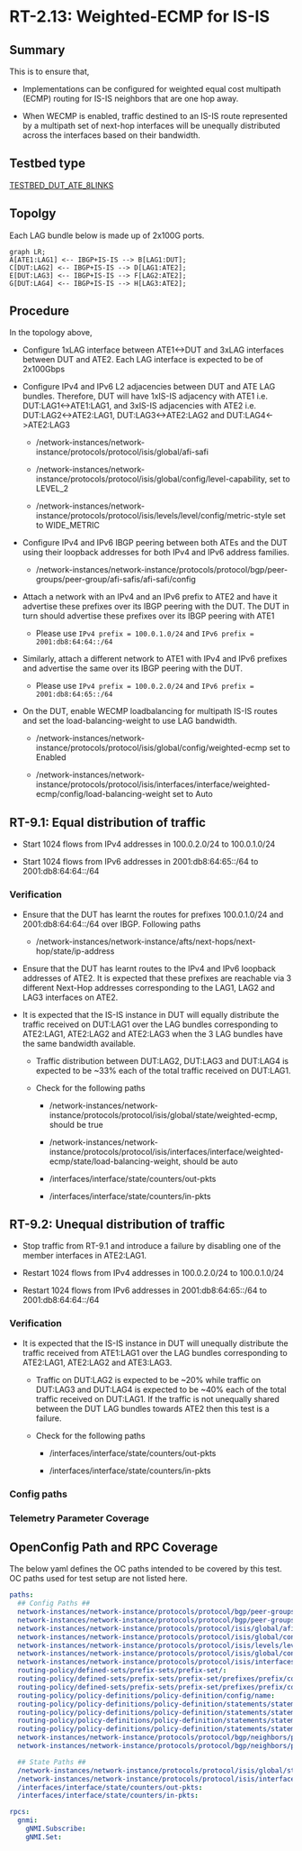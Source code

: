 # RT-2.13: Weighted-ECMP for IS-IS

## Summary

This is to ensure that,

*   Implementations can be configured for weighted equal cost multipath (ECMP)
    routing for IS-IS neighbors that are one hop away.

*   When WECMP is enabled, traffic destined to an IS-IS route represented by a
    multipath set of next-hop interfaces will be unequally distributed across
    the interfaces based on their bandwidth.

## Testbed type

[TESTBED_DUT_ATE_8LINKS](https://github.com/openconfig/featureprofiles/blob/main/topologies/atedut_8.testbed)

## Topolgy

Each LAG bundle below is made up of 2x100G ports.

```mermaid
graph LR;
A[ATE1:LAG1] <-- IBGP+IS-IS --> B[LAG1:DUT];
C[DUT:LAG2] <-- IBGP+IS-IS --> D[LAG1:ATE2];
E[DUT:LAG3] <-- IBGP+IS-IS --> F[LAG2:ATE2];
G[DUT:LAG4] <-- IBGP+IS-IS --> H[LAG3:ATE2];
```

## Procedure

In the topology above,

*   Configure 1xLAG interface between ATE1<->DUT and 3xLAG interfaces between
    DUT and ATE2. Each LAG interface is expected to be of 2x100Gbps

*   Configure IPv4 and IPv6 L2 adjacencies between DUT and ATE LAG bundles.
    Therefore, DUT will have 1xIS-IS adjacency with ATE1 i.e.
    DUT:LAG1<->ATE1:LAG1, and 3xIS-IS adjacencies with ATE2 i.e.
    DUT:LAG2<->ATE2:LAG1, DUT:LAG3<->ATE2:LAG2 and DUT:LAG4<->ATE2:LAG3

    *   /network-instances/network-instance/protocols/protocol/isis/global/afi-safi

    *   /network-instances/network-instance/protocols/protocol/isis/global/config/level-capability,
        set to LEVEL_2

    *   /network-instances/network-instance/protocols/protocol/isis/levels/level/config/metric-style
        set to WIDE_METRIC

*   Configure IPv4 and IPv6 IBGP peering between both ATEs and the DUT using
    their loopback addresses for both IPv4 and IPv6 address families.

    *   /network-instances/network-instance/protocols/protocol/bgp/peer-groups/peer-group/afi-safis/afi-safi/config

*   Attach a network with an IPv4 and an IPv6 prefix to ATE2 and have it
    advertise these prefixes over its IBGP peering with the DUT. The DUT in turn
    should advertise these prefixes over its IBGP peering with ATE1

    *   Please use `IPv4 prefix = 100.0.1.0/24` and `IPv6 prefix =
        2001:db8:64:64::/64`

*   Similarly, attach a different network to ATE1 with IPv4 and IPv6 prefixes
    and advertise the same over its IBGP peering with the DUT.

    *   Please use `IPv4 prefix = 100.0.2.0/24` and `IPv6 prefix =
        2001:db8:64:65::/64`

*   On the DUT, enable WECMP loadbalancing for multipath IS-IS routes and set
    the load-balancing-weight to use LAG bandwidth.

    *   /network-instances/network-instance/protocols/protocol/isis/global/config/weighted-ecmp
        set to Enabled

    *   /network-instances/network-instance/protocols/protocol/isis/interfaces/interface/weighted-ecmp/config/load-balancing-weight
        set to Auto

## RT-9.1: Equal distribution of traffic

*   Start 1024 flows from IPv4 addresses in 100.0.2.0/24 to 100.0.1.0/24

*   Start 1024 flows from IPv6 addresses in 2001:db8:64:65::/64 to
    2001:db8:64:64::/64


### Verification

*   Ensure that the DUT has learnt the routes for prefixes 100.0.1.0/24 and
    2001:db8:64:64::/64 over IBGP. Following paths

    *   /network-instances/network-instance/afts/next-hops/next-hop/state/ip-address

*   Ensure that the DUT has learnt routes to the IPv4 and IPv6 loopback
    addresses of ATE2. It is expected that these prefixes are reachable via 3
    different Next-Hop addresses corresponding to the LAG1, LAG2 and LAG3
    interfaces on ATE2.

*   It is expected that the IS-IS instance in DUT will equally distribute the
    traffic received on DUT:LAG1 over the LAG bundles corresponding to
    ATE2:LAG1, ATE2:LAG2 and ATE2:LAG3 when the 3 LAG bundles have the same
    bandwidth available.

    *   Traffic distribution between DUT:LAG2, DUT:LAG3 and DUT:LAG4 is expected
        to be ~33% each of the total traffic received on DUT:LAG1.

    *   Check for the following paths

        *   /network-instances/network-instance/protocols/protocol/isis/global/state/weighted-ecmp,
            should be true

        *   /network-instances/network-instance/protocols/protocol/isis/interfaces/interface/weighted-ecmp/state/load-balancing-weight,
            should be auto

        *   /interfaces/interface/state/counters/out-pkts

        *   /interfaces/interface/state/counters/in-pkts

## RT-9.2: Unequal distribution of traffic

*   Stop traffic from RT-9.1 and introduce a failure by disabling one of the
    member interfaces in ATE2:LAG1.

*   Restart 1024 flows from IPv4 addresses in 100.0.2.0/24 to 100.0.1.0/24

*   Restart 1024 flows from IPv6 addresses in 2001:db8:64:65::/64 to
    2001:db8:64:64::/64


### Verification

*   It is expected that the IS-IS instance in DUT will unequally distribute the
    traffic received from ATE1:LAG1 over the LAG bundles corresponding to
    ATE2:LAG1, ATE2:LAG2 and ATE3:LAG3.

    *   Traffic on DUT:LAG2 is expected to be ~20% while traffic on DUT:LAG3 and
        DUT:LAG4 is expected to be ~40% each of the total traffic received on
        DUT:LAG1. If the traffic is not unequally shared between the DUT LAG
        bundles towards ATE2 then this test is a failure.

    *   Check for the following paths

        *   /interfaces/interface/state/counters/out-pkts

        *   /interfaces/interface/state/counters/in-pkts

### Config paths

### Telemetry Parameter Coverage

## OpenConfig Path and RPC Coverage

The below yaml defines the OC paths intended to be covered by this test.  OC paths used for test setup are not listed here.

```yaml
paths:
  ## Config Paths ##
  network-instances/network-instance/protocols/protocol/bgp/peer-groups/peer-group/config:
  network-instances/network-instance/protocols/protocol/bgp/peer-groups/peer-group/afi-safis/afi-safi/config:
  network-instances/network-instance/protocols/protocol/isis/global/afi-safi:
  network-instances/network-instance/protocols/protocol/isis/global/config/level-capability:
  network-instances/network-instance/protocols/protocol/isis/levels/level/config/metric-style:
  network-instances/network-instance/protocols/protocol/isis/global/config/weighted-ecmp:
  network-instances/network-instance/protocols/protocol/isis/interfaces/interface/weighted-ecmp/config/load-balancing-weight:
  routing-policy/defined-sets/prefix-sets/prefix-set/:
  routing-policy/defined-sets/prefix-sets/prefix-set/prefixes/prefix/config/ip-prefix:
  routing-policy/defined-sets/prefix-sets/prefix-set/prefixes/prefix/config/masklength-range/exact:
  routing-policy/policy-definitions/policy-definition/config/name:
  routing-policy/policy-definitions/policy-definition/statements/statement/config/name:
  routing-policy/policy-definitions/policy-definition/statements/statement/conditions/match-prefix-set/config/prefix-set:
  routing-policy/policy-definitions/policy-definition/statements/statement/conditions/match-prefix-set/config/match-set-options:
  routing-policy/policy-definitions/policy-definition/statements/statement/actions/config/policy-result/ACCEPT_ROUTE:
  network-instances/network-instance/protocols/protocol/bgp/neighbors/peer-group/afi-safis/afi-safi/apply-policy/config/import-policy:
  network-instances/network-instance/protocols/protocol/bgp/neighbors/peer-group/afi-safis/afi-safi/apply-policy/config/export-policy:

  ## State Paths ##
  /network-instances/network-instance/protocols/protocol/isis/global/state/weighted-ecmp:
  /network-instances/network-instance/protocols/protocol/isis/interfaces/interface/weighted-ecmp/state/load-balancing-weight:
  /interfaces/interface/state/counters/out-pkts:
  /interfaces/interface/state/counters/in-pkts:

rpcs:
  gnmi:
    gNMI.Subscribe:
    gNMI.Set:
```
